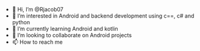 - 👋 Hi, I’m @Rjacob07
- 👀 I’m interested in Android and backend development using c==, c# and python
- 🌱 I’m currently learning Android and kotlin
- 💞️ I’m looking to collaborate on Android projects
- 📫 How to reach me 

<!---
Rjacob07/Rjacob07 is a ✨ special ✨ repository because its `README.md` (this file) appears on your GitHub profile.
You can click the Preview link to take a look at your changes.
--->
